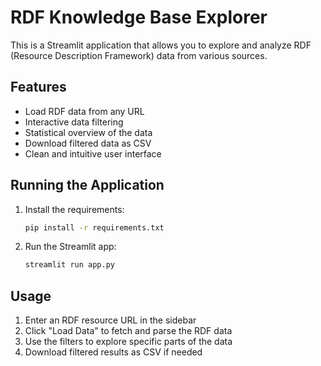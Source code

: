 # RDF Knowledge Base Explorer

This is a Streamlit application that allows you to explore and analyze RDF (Resource Description Framework) data from various sources.

## Features

- Load RDF data from any URL
- Interactive data filtering
- Statistical overview of the data
- Download filtered data as CSV
- Clean and intuitive user interface

## Running the Application

1. Install the requirements:
   ```bash
   pip install -r requirements.txt
   ```

2. Run the Streamlit app:
   ```bash
   streamlit run app.py
   ```

## Usage

1. Enter an RDF resource URL in the sidebar
2. Click "Load Data" to fetch and parse the RDF data
3. Use the filters to explore specific parts of the data
4. Download filtered results as CSV if needed